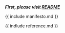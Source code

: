 ***First, please visit [README](README.md)***

{{ include manifesto.md }}

{{ indlude reference.md }}